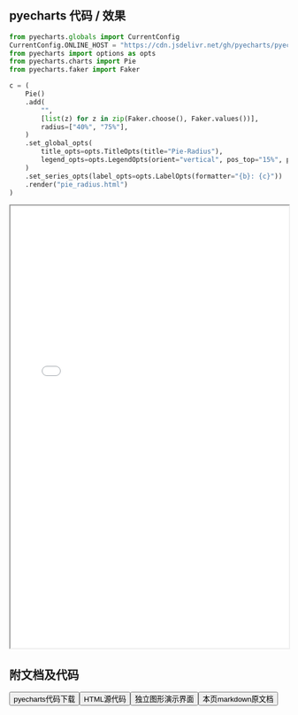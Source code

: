 
## pyecharts 代码 / 效果

```python
from pyecharts.globals import CurrentConfig
CurrentConfig.ONLINE_HOST = "https://cdn.jsdelivr.net/gh/pyecharts/pyecharts-assets@latest/assets/"
from pyecharts import options as opts
from pyecharts.charts import Pie
from pyecharts.faker import Faker

c = (
    Pie()
    .add(
        "",
        [list(z) for z in zip(Faker.choose(), Faker.values())],
        radius=["40%", "75%"],
    )
    .set_global_opts(
        title_opts=opts.TitleOpts(title="Pie-Radius"),
        legend_opts=opts.LegendOpts(orient="vertical", pos_top="15%", pos_left="2%"),
    )
    .set_series_opts(label_opts=opts.LabelOpts(formatter="{b}: {c}"))
    .render("pie_radius.html")
)

```

<iframe width="100%" height="800px" src="/pyecharts/Pie/pie_radius.html"></iframe>

## 附文档及代码

<a href="https://cdn.jsdelivr.net/gh/wfy-belief/python/docs/pyecharts/Pie/pie_radius.py"><button class="mybutton">pyecharts代码下载</button></a><a href="https://cdn.jsdelivr.net/gh/wfy-belief/python/docs/pyecharts/Pie/pie_radius.html"><button class="mybutton">HTML源代码</button></a><a href="https://python.wfyblog.cn/pyecharts/Pie/pie_radius.html"><button class="mybutton">独立图形演示界面</button></a><a href="https://cdn.jsdelivr.net/gh/wfy-belief/python/docs/pyecharts/Pie/pie_radius.md"><button class="mybutton">本页markdown原文档</button></a>